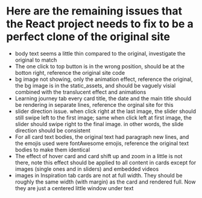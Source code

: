 # Here are the remaining issues that the React project needs to fix to be a perfect clone of the original site

* body text seems a little thin compared to the original, investigate the original to match
* The one click to top button is in the wrong position, should be at the botton right, reference the original site code
* bg image not showing, only the animation effect, reference the original, the bg image is in the static_assets, and should be vaguely visial combined with the translucent effect and animations
* Learning journey tab every card title, the date and the main title should be rendering in separate lines, reference the orginal site for this
* slider direction issue. when click right at the last image, the slider should still swipe left to the first image; same when click left at first image, the slider should swipe right to the final image. in other words, the slide direction should be consistent
* For all card text bodies, the original text had paragraph new lines, and the emojis used were fontAwesome emojis, reference the original text bodies to make them identical
* The effect of hover card and card shift up and zoom in a little is not there, note this effect should be applied to all content in cards except for images (single ones and in sliders) and embedded videos
* images in Inspiration tab cards are not at full width. They should be roughly the same width (with margin) as the card and rendered full. Now they are just a centered little window under text